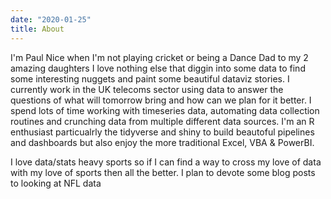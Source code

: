 ```yaml
---
date: "2020-01-25"
title: About
---
```


I'm Paul Nice when I'm not playing cricket or being a Dance Dad to my 2 amazing daughters I love nothing else that diggin into some data to find some interesting nuggets and paint some beautiful dataviz stories. I currently work in the UK telecoms sector using data to answer the questions of what will tomorrow bring and how can we plan for it better. I spend lots of time working with timeseries data, automating data collection routines and crunching data from multiple different data sources. I'm an R enthusiast particualrly the tidyverse and shiny to build beautoful pipelines and dashboards but also enjoy the more traditional Excel, VBA & PowerBI.

I love data/stats heavy sports so if I can find a way to cross my love of data with my love of sports then all the better. I plan to devote some blog posts to looking at NFL data

